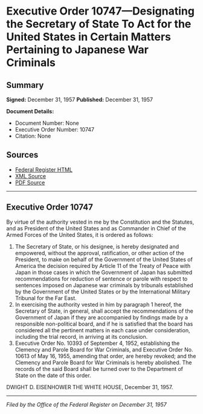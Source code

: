 # Executive Order 10747—Designating the Secretary of State To Act for the United States in Certain Matters Pertaining to Japanese War Criminals

## Summary

**Signed:** December 31, 1957
**Published:** December 31, 1957

**Document Details:**
- Document Number: None
- Executive Order Number: 10747
- Citation: None

## Sources
- [Federal Register HTML](https://www.presidency.ucsb.edu/documents/executive-order-10747-designating-the-secretary-state-act-for-the-united-states-certain)
- [XML Source](None)
- [PDF Source](None)

---

## Executive Order 10747

By virtue of the authority vested in me by the Constitution and the Statutes, and as President of the United States and as Commander in Chief of the Armed Forces of the United States, it is ordered as follows:
1. The Secretary of State, or his designee, is hereby designated and empowered, without the approval, ratification, or other action of the President, to make on behalf of the Government of the United States of America the decision required by Article 11 of the Treaty of Peace with Japan in those cases in which the Government of Japan has submitted recommendations for reduction of sentence or parole with respect to sentences imposed on Japanese war criminals by tribunals established by the Government of the United States or by the International Military Tribunal for the Far East.
2. In exercising the authority vested in him by paragraph 1 hereof, the Secretary of State, in general, shall accept the recommendations of the Government of Japan if they are accompanied by findings made by a responsible non-political board, and if he is satisfied that the board has considered all the pertinent matters in each case under consideration, including the trial record, in arriving at its conclusion.
3. Executive Order No. 10393 of September 4, 1952, establishing the Clemency and Parole Board for War Criminals, and Executive Order No. 10613 of May 16, 1955, amending that order, are hereby revoked; and the Clemency and Parole Board for War Criminals is hereby abolished. The records of the said Board shall be turned over to the Department of State on the date of this order.

DWIGHT D. EISENHOWER
THE WHITE HOUSE,
December 31, 1957.

---

*Filed by the Office of the Federal Register on December 31, 1957*

